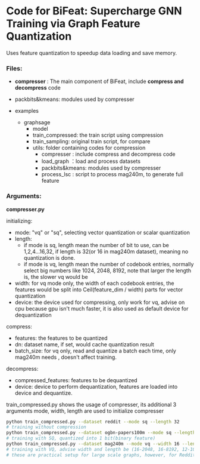 

# Code for BiFeat: Supercharge GNN Training via Graph Feature Quantization


Uses feature quantization to speedup data loading and save memory.

### Files:

- **compresser** : The main component of BiFeat, include **compress and decompress** code
- packbits&kmeans: modules used by compresser

- examples
  - graphsage
    - model
    - train_compressed: the train script using compression
    - train_sampling: original train script, for compare
    - utils: folder containing codes for compression 
      - compresser : include compress and decompress code
      - load_graph ：load and process datasets
      - packbits&kmeans: modules used by compresser
      - process_lsc : script to process mag240m, to generate full feature




### Arguments:

**compresser.py**

initializing: 

- mode: "vq" or "sq", selecting vector quantization or scalar quantization
- length: 
  - if mode is sq, length mean the number of bit to use, can be 1,2,4...16,32, if length is 32(or 16 in mag240m dataset), meaning no quantization is done.
  - if mode is vq, length mean the number of codebook entries, normally select big numbers like 1024, 2048, 8192, note that larger the length is, the slower vq would be
- width: for vq mode only, the width of each codebook entries, the features would be split into Ceil(feature_dim / width) parts for vector quantization
- device: the device used for compressing, only work for vq, advise on cpu because gpu isn't much faster, it is also used as default device for dequantization

compress:

- features: the features to be quantized
- dn: dataset name, if set, would cache quantization result
- batch_size: for vq only, read and quantize a batch each time, only mag240m needs , doesn't affect training.

decompress:

- compressed_features: features to be dequantized 
- device: device to perform dequantization, features are loaded into device and dequantize.



train_compressed.py shows the usage of compresser, its additional 3 arguments mode, width, length are used to initialize compresser

```sh
python train_compressed.py --dataset reddit --mode sq --length 32
# training without compression
python train_compressed.py --dataset ogbn-papers100m --mode sq --length 1
# training with SQ, quantized into 1 bit(binary feature)
python train_compressed.py --dataset mag240m --mode vq --width 16 --length 2048
# training with VQ, advise width and length be (16-2048, 16-8192, 12-1024)
# these are practical setup for large scale graphs, however, for Reddit, compress ratio can be higher, like (64-2048, 96-16384)
```





